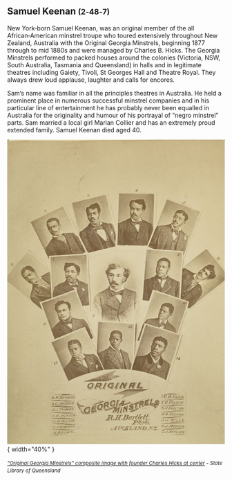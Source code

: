 ## Samuel Keenan <small>(2‑48‑7)</small>

New York‑born Samuel Keenan, was an original member of the all African‑American minstrel troupe who toured extensively throughout New Zealand, Australia with the Original Georgia Minstrels, beginning 1877 through to mid 1880s and were managed by Charles B. Hicks. The Georgia Minstrels performed to packed houses around the colonies (Victoria, NSW, South Australia, Tasmania and Queensland) in halls and in legitimate theatres including Gaiety, Tivoli, St Georges Hall and Theatre Royal. They always drew loud applause, laughter and calls for encores. 

Sam‘s name was familiar in all the principles theatres in Australia. He held a prominent place in numerous successful minstrel companies and in his particular line of entertainment he has probably never been equalled in Australia for the originality and humour of his portrayal of “negro minstrel” parts. Sam married a local girl Marian Collier and has an extremely proud extended family. Samuel Keenan died aged 40.

!["Original Georgia Minstrels" composite image with founder Charles Hicks at center](../assets/original-georgia-minstrels.jpg){ width="40%" }  

*<small>["Original Georgia Minstrels" composite image with founder Charles Hicks at center](https://en.wikipedia.org/wiki/Brooker_and_Clayton%27s_Georgia_Minstrels) - State Library of Queensland </small>* 
